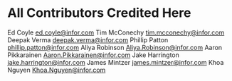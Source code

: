# All Contributors Credited Here

Ed Coyle <ed.coyle@infor.com>
Tim McConechy <tim.mcconechy@infor.com>
Deepak Verma <deepak.verma@infor.com>
Phillip Patton <phillip.patton@infor.com>
Aliya Robinson <Aliya.Robinson@infor.com>
Aaron Pikkarainen <Aaron.Pikkarainen@infor.com>
Jake Harrington <jake.harrington@infor.com>
James Mintzer <james.mintzer@infor.com>
Khoa Nguyen <Khoa.Nguyen@infor.com>
